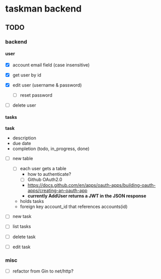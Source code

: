 # taskman backend

## TODO

### backend

#### user

- [x] account email field (case insensitive)
- [x] get user by id
- [x] edit user (username & password)
    - [ ] reset password
- [ ] delete user


#### tasks 

**task**
- description
- due date
- completion (todo, in_progress, done)

- [ ] new table  
    - [ ] each user gets a table
        - how to authenticate?
        - [ ] Github OAuth2.0
        - https://docs.github.com/en/apps/oauth-apps/building-oauth-apps/creating-an-oauth-app
        - **currently AddUser returns a JWT in the JSON response**
    - holds tasks
    - foreign key account_id that references accounts(id)

- [ ] new task
- [ ] list tasks
- [ ] delete task
- [ ] edit task


### misc

- [ ] refactor from Gin to net/http?

